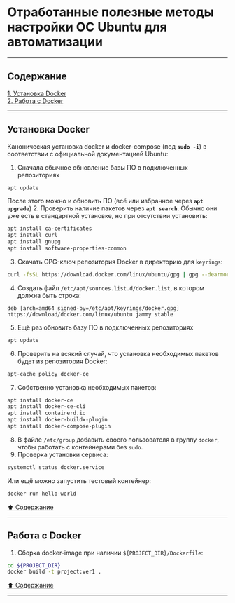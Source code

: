 # Отработанные полезные методы настройки ОС Ubuntu для автоматизации #

----

## Содержание ##

[1. Установка Docker](#установка-docker)    
[2. Работа с Docker](#работа-с-docker)    

----

## Установка Docker ##

Каноническая установка docker и docker-compose (под **`sudo -i`**) в
соответствии с официальной документацией Ubuntu:

1. Сначала обычное обновление базы ПО в подключенных репозиториях
```bash
apt update
```
После этого можно и обновить ПО (всё или избранное через **`apt upgrade`**)
2. Проверить наличие пакетов через **`apt search`**. Обычно они уже есть в
стандартной установке, но при отсутствии установить:
```bash
apt install ca-certificates
apt install curl
apt install gnupg
apt install software-properties-common
```
3. Скачать GPG-ключ репозитория Docker в директорию для `keyrings`:
```bash
curl -fsSL https://download.docker.com/linux/ubuntu/gpg | gpg --dearmor -o /etc/apt/keyrings/docker.gpg
```
4. Создать файл `/etc/apt/sources.list.d/docker.list`, в котором должна быть строка:
```text
deb [arch=amd64 signed-by=/etc/apt/keyrings/docker.gpg] https://download/docker.com/linux/ubuntu jammy stable
```
5. Ещё раз обновить базу ПО в подключенных репозиториях
```bash
apt update
```
6. Проверить на всякий случай, что установка необходимых пакетов будет из
репозитория Docker:
```bash
apt-cache policy docker-ce
```
7. Собственно установка необходимых пакетов:
```bash
apt install docker-ce
apt install docker-ce-cli
apt install containerd.io
apt install docker-buildx-plugin
apt install docker-compose-plugin
```
8. В файле `/etc/group` добавить своего пользователя в группу `docker`, чтобы
работать с контейнерами без `sudo`.
9. Проверка установки сервиса:
```bash
systemctl status docker.service
```
Или ещё можно запустить тестовый контейнер:
```bash
docker run hello-world
```

[:arrow_up: Содержание](#содержание)

----

## Работа с Docker ##

1. Сборка docker-image при наличии `${PROJECT_DIR}/Dockerfile`:
```bash
cd ${PROJECT_DIR}
docker build -t project:ver1 .
```

[:arrow_up: Содержание](#содержание)

----
